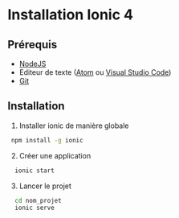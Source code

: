 # Installation Ionic 4

## Prérequis

* [NodeJS](https://nodejs.org/en/)
* Editeur de texte ([Atom](https://atom.io/) ou [Visual Studio Code](https://code.visualstudio.com/download))
* [Git](https://git-scm.com/downloads)

## Installation

1. Installer ionic de manière globale
  ```bash
   npm install -g ionic
  ```
2. Créer une application
  ```bash
    ionic start
  ```
3. Lancer le projet
  ```bash
    cd nom_projet
    ionic serve
  ```
